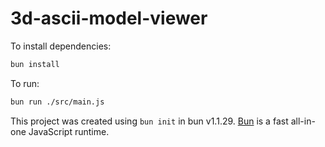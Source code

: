 # 3d-ascii-model-viewer

To install dependencies:

```bash
bun install
```

To run:

```bash
bun run ./src/main.js
```

This project was created using `bun init` in bun v1.1.29. [Bun](https://bun.sh) is a fast all-in-one JavaScript runtime.
